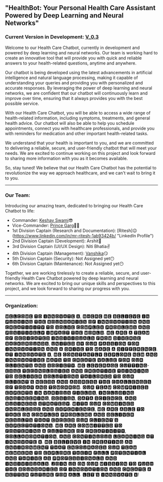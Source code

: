 ## "HealthBot: Your Personal Health Care Assistant Powered by Deep Learning and Neural Networks"

### Current Version in Development: [V_0.3](https://github.com/KeshavSwami21/HealthCare/tree/main/V_0.3)

Welcome to our Health Care Chatbot, currently in development and powered by deep learning and neural networks. Our team is working hard to create an innovative tool that will provide you with quick and reliable answers to your health-related questions, anytime and anywhere.

Our chatbot is being developed using the latest advancements in artificial intelligence and natural language processing, making it capable of understanding your queries and providing you with personalized and accurate responses. By leveraging the power of deep learning and neural networks, we are confident that our chatbot will continuously learn and improve over time, ensuring that it always provides you with the best possible service.

With our Health Care Chatbot, you will be able to access a wide range of health-related information, including symptoms, treatments, and general health advice. Our chatbot will also be able to help you schedule appointments, connect you with healthcare professionals, and provide you with reminders for medication and other important health-related tasks.

We understand that your health is important to you, and we are committed to delivering a reliable, secure, and user-friendly chatbot that will meet your needs. We are excited to continue working on this project and look forward to sharing more information with you as it becomes available.

So, stay tuned! We believe that our Health Care Chatbot has the potential to revolutionize the way we approach healthcare, and we can't wait to bring it to you.

---

### Our Team:
Introducing our amazing team, dedicated to bringing our Health Care Chatbot to life:

- Commander: [Keshav Swami](https://www.linkedin.com/in/keshavswami2112/ "LinkedIn Profile")😎
- Vice-Commander: [Prince Garg](https://www.linkedin.com/in/prince-garg-14861b250/ "LinkedIn Profile")😶‍🌫️
- 1st Division Captain (Research and Documentation): [Ritesh]😉(https://www.linkedin.com/in/mr-ritesh-1ab93424b/ "LinkedIn Profile")
- 2nd Division Captain (Development): Arshit🫡
- 3rd Division Captain (UI/UX Design): Niti Bhatia✌️
- 4th Division Captain (Management): [Vanshika](https://instagram.com/vanshii_bansal_03?igshid=MjljNjAzYmU= "Instagram Profile")😏
- 5th Division Captain (Security): Not Assigned yet😶
- 6th Division Captain (Maintenance): Not Assigned yet😶

Together, we are working tirelessly to create a reliable, secure, and user-friendly Health Care Chatbot powered by deep learning and neural networks. We are excited to bring our unique skills and perspectives to this project, and we look forward to sharing our progress with you.

---

### Organization:

 🆆🅴🅻🅲🅾🅼🅴 🆃🅾 🅸🅽🅽🅾🆅🅰🆃🅴 🆇, 🆆🅷🅴🆁🅴 🆆🅴 🅱🅴🅻🅸🅴🆅🅴 🅸🅽 🅿🆄🆂🅷🅸🅽🅶 🆃🅷🅴 🅱🅾🆄🅽🅳🅰🆁🅸🅴🆂 🅾🅵 🅸🅽🅽🅾🆅🅰🆃🅸🅾🅽 🅰🅽🅳 🅲🆁🅴🅰🆃🅸🆅🅸🆃🆈 🆃🅾 🆂🅾🅻🆅🅴 🅲🅾🅼🅿🅻🅴🆇 🅿🆁🅾🅱🅻🅴🅼🆂 🅰🅽🅳 🅿🅾🆂🅸🆃🅸🆅🅴🅻🆈 🅸🅼🅿🅰🅲🆃 🆃🅷🅴 🆆🅾🆁🅻🅳. 🆆🅴 🅰🆁🅴 🅰 🆃🅴🅰🅼 🅾🅵 🅳🅴🅳🅸🅲🅰🆃🅴🅳 🅸🅽🅳🅸🆅🅸🅳🆄🅰🅻🆂 🅵🆁🅾🅼 🅳🅸🆅🅴🆁🆂🅴 🅱🅰🅲🅺🅶🆁🅾🆄🅽🅳🆂, 🆄🅽🅸🆃🅴🅳 🅱🆈 🅾🆄🆁 🅿🅰🆂🆂🅸🅾🅽 🅵🅾🆁 🅸🅽🅽🅾🆅🅰🆃🅸🅾🅽 🅰🅽🅳 🅰 🅳🆁🅸🆅🅴 🆃🅾 🅼🅰🅺🅴 🅰 🅳🅸🅵🅵🅴🆁🅴🅽🅲🅴. 🅰🆃 🅸🅽🅽🅾🆅🅰🆃🅴 🆇, 🆆🅴 🅲🅾🅽🆂🆃🅰🅽🆃🅻🆈 🅴🆇🅿🅻🅾🆁🅴 🅽🅴🆆 🅰🅽🅳 🅸🅽🅽🅾🆅🅰🆃🅸🆅🅴 🆆🅰🆈🆂 🆃🅾 🅲🆁🅴🅰🆃🅴 🆅🅰🅻🆄🅴 🅵🅾🆁 🅾🆄🆁 🅲🅻🅸🅴🅽🆃🆂 🅰🅽🅳 🆂🅾🅲🅸🅴🆃🆈. 🆆🅴 🅻🅴🆅🅴🆁🅰🅶🅴 🅲🆄🆃🆃🅸🅽🅶-🅴🅳🅶🅴 🆃🅴🅲🅷🅽🅾🅻🅾🅶🅸🅴🆂 🅰🅽🅳 🅲🆁🅴🅰🆃🅸🆅🅴 🆃🅷🅸🅽🅺🅸🅽🅶 🆃🅾 🅳🅴🅻🅸🆅🅴🆁 🆂🅾🅻🆄🆃🅸🅾🅽🆂 🆃🅰🅸🅻🅾🆁🅴🅳 🆃🅾 🅾🆄🆁 🅲🅻🅸🅴🅽🆃'🆂 🅽🅴🅴🅳🆂 🅰🅽🅳 🅰🅳🅳🆁🅴🆂🆂 🆃🅷🅴 🅲🅷🅰🅻🅻🅴🅽🅶🅴🆂 🅾🅵 🆃🅾🅳🅰🆈 🅰🅽🅳 🆃🅾🅼🅾🆁🆁🅾🆆. 🅾🆄🆁 🆃🅴🅰🅼 🅲🅾🅼🅿🆁🅸🆂🅴🆂 🅴🆇🅿🅴🆁🆃🆂 🅸🅽 🆅🅰🆁🅸🅾🆄🆂 🅵🅸🅴🅻🅳🆂, 🅸🅽🅲🅻🆄🅳🅸🅽🅶 🅴🅽🅶🅸🅽🅴🅴🆁🅸🅽🅶, 🅳🅴🆂🅸🅶🅽, 🅳🅰🆃🅰 🆂🅲🅸🅴🅽🅲🅴, 🅰🅽🅳 🅱🆄🆂🅸🅽🅴🆂🆂 🆂🆃🆁🅰🆃🅴🅶🆈. 🆆🅸🆃🅷 🅾🆄🆁 🅲🅾🅼🅱🅸🅽🅴🅳 🅺🅽🅾🆆🅻🅴🅳🅶🅴 🅰🅽🅳 🅴🆇🅿🅴🆁🅸🅴🅽🅲🅴, 🆆🅴 🅰🆁🅴 🅰🅱🅻🅴 🆃🅾 🆃🅰🅺🅴 🅾🅽 🅲🅾🅼🅿🅻🅴🆇 🅿🆁🅾🅱🅻🅴🅼🆂 🅰🅽🅳 🅳🅴🅻🅸🆅🅴🆁 🆁🅴🆂🆄🅻🆃🆂 🆃🅷🅰🆃 🅴🆇🅲🅴🅴🅳 🅾🆄🆁 🅲🅻🅸🅴🅽🆃'🆂 🅴🆇🅿🅴🅲🆃🅰🆃🅸🅾🅽🆂. 🆆🅴 🅰🆁🅴 🅲🅾🅼🅼🅸🆃🆃🅴🅳 🆃🅾 🅵🅾🆂🆃🅴🆁🅸🅽🅶 🅰 🅲🆄🅻🆃🆄🆁🅴 🅾🅵 🅲🆁🅴🅰🆃🅸🆅🅸🆃🆈, 🅲🅾🅻🅻🅰🅱🅾🆁🅰🆃🅸🅾🅽, 🅰🅽🅳 🅲🅾🅽🆃🅸🅽🆄🅾🆄🆂 🅻🅴🅰🆁🅽🅸🅽🅶 🅰🆃 🅸🅽🅽🅾🆅🅰🆃🅴 🆇. 🆆🅴 🅱🅴🅻🅸🅴🆅🅴 🅸🅽 🅲🆁🅴🅰🆃🅸🅽🅶 🅰🅽 🅴🅽🆅🅸🆁🅾🅽🅼🅴🅽🆃 🆃🅷🅰🆃 🅴🅽🅲🅾🆄🆁🅰🅶🅴🆂 🅾🆄🆁 🆃🅴🅰🅼 🅼🅴🅼🅱🅴🆁🆂 🆃🅾 🅴🆇🅿🅻🅾🆁🅴 🆃🅷🅴🅸🆁 🅵🆄🅻🅻 🅿🅾🆃🅴🅽🆃🅸🅰🅻 🅰🅽🅳 🆃🅷🆁🅸🆅🅴 🅰🆂 🅿🆁🅾🅵🅴🆂🆂🅸🅾🅽🅰🅻🆂 🅰🅽🅳 🅸🅽🅳🅸🆅🅸🅳🆄🅰🅻🆂. 🅹🅾🅸🅽 🆄🆂 🅾🅽 🅾🆄🆁 🅼🅸🆂🆂🅸🅾🅽 🆃🅾 🅿🆄🆂🅷 🆃🅷🅴 🅱🅾🆄🅽🅳🅰🆁🅸🅴🆂 🅾🅵 🅸🅽🅽🅾🆅🅰🆃🅸🅾🅽 🅰🅽🅳 🅲🆁🅴🅰🆃🅴 🅰 🅱🅴🆃🆃🅴🆁 🅵🆄🆃🆄🆁🅴 🅵🅾🆁 🅰🅻🅻. 🅻🅴🆃'🆂 🅸🅽🅽🅾🆅🅰🆃🅴 🆇!